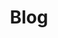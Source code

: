 ---
title: Blog

type: landing

sections:
  - block: contact
    content:
      title : Blog
      text: |- 
        <br><span style="fint-size:95%">instagram: https://www.instagram.com/joooooooono/

        Github: https://github.com/wnsgh1a/wnsgh1a.github.io

        Naver Blog: https://blog.naver.com/wnsgh1a
        </span><br>

      #instagram: https://www.instagram.com/joooooooono/
      #phone: +82-10-2331-8958
      #address:
      #  street: 전북대학교 참빛 1호관 712호
      #  city: 전주시
      #  region: 전라북도
      #  postcode: '54896'
      #  country: 대한민국
      #  country_code: KO
      #coordinates:
      #  latitude: '35.8507949'
      #  longitude: '127.1263656'
      #directions: 
      #contact_links:
      #  - icon: comments
      #    icon_pack: fas
      #    name: Discuss on Forum
      #    link: 'https://discourse.gohugo.io'
    
      # Automatically link email and phone or display as text?
      autolink: true
    
      # # Email form provider
      # form:
      #   provider: netlify
      #   formspree:
      #     id:
      #   netlify:
      #     # Enable CAPTCHA challenge to reduce spam?
      #     captcha: true
    design:
      columns: '3'
---